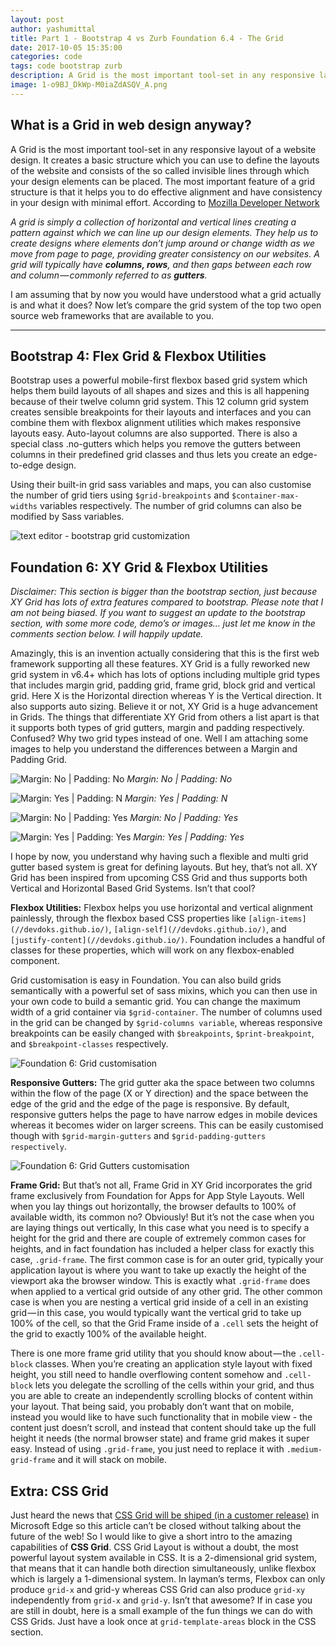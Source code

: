 ```yaml
---
layout: post
author: yashumittal
title: Part 1 - Bootstrap 4 vs Zurb Foundation 6.4 - The Grid
date: 2017-10-05 15:35:00
categories: code
tags: code bootstrap zurb
description: A Grid is the most important tool-set in any responsive layout of a website design. It creates a basic structure which you can use to define the layouts of the website and consists of the so called invisible lines through which your design elements can be placed.
image: 1-o9BJ_DkWp-M0iaZdASQV_A.png
---
```


## What is a Grid in web design anyway?

A Grid is the most important tool-set in any responsive layout of a website design. It creates a basic structure which you can use to define the layouts of the website and consists of the so called invisible lines through which your design elements can be placed. The most important feature of a grid structure is that it helps you to do effective alignment and have consistency in your design with minimal effort. According to [Mozilla Developer Network](//developer.mozilla.org/en-US/docs/Learn/CSS/CSS_layout/Grids)

*A grid is simply a collection of horizontal and vertical lines creating a pattern against which we can line up our design elements. They help us to create designs where elements don’t jump around or change width as we move from page to page, providing greater consistency on our websites. A grid will typically have **columns, rows**, and then gaps between each row and column — commonly referred to as **gutters**.*

I am assuming that by now you would have understood what a grid actually is and what it does? Now let’s compare the grid system of the top two open source web frameworks that are available to you.

***

## Bootstrap 4: Flex Grid & Flexbox Utilities

Bootstrap uses a powerful mobile-first flexbox based grid system which helps them build layouts of all shapes and sizes and this is all happening because of their twelve column grid system. This 12 column grid system creates sensible breakpoints for their layouts and interfaces and you can combine them with flexbox alignment utilities which makes responsive layouts easy. Auto-layout columns are also supported. There is also a special class .no-gutters which helps you remove the gutters between columns in their predefined grid classes and thus lets you create an edge-to-edge design.

Using their built-in grid sass variables and maps, you can also customise the number of grid tiers using `$grid-breakpoints` and `$container-max-widths` variables respectively. The number of grid columns can also be modified by Sass variables.

![text editor - bootstrap grid customization](//blog.codecarrot.net/images/1-UdaGt7GH9biKJ2hi07Cb4g.png)

## Foundation 6: XY Grid & Flexbox Utilities

*Disclaimer: This section is bigger than the bootstrap section, just because XY Grid has lots of extra features compared to bootstrap. Please note that I am not being biased. If you want to suggest an update to the bootstrap section, with some more code, demo’s or images… just let me know in the comments section below. I will happily update.*

Amazingly, this is an invention actually considering that this is the first web framework supporting all these features. XY Grid is a fully reworked new grid system in v6.4+ which has lots of options including multiple grid types that includes margin grid, padding grid, frame grid, block grid and vertical grid. Here X is the Horizontal direction whereas Y is the Vertical direction. It also supports auto sizing. Believe it or not, XY Grid is a huge advancement in Grids. The things that differentiate XY Grid from others a list apart is that it supports both types of grid gutters, margin and padding respectively. Confused? Why two grid types instead of one. Well I am attaching some images to help you understand the differences between a Margin and Padding Grid.

![Margin: No | Padding: No](//blog.codecarrot.net/images/1-P6-CHj0q4taLgKELO2_LTw.png)
*Margin: No | Padding: No*

![Margin: Yes | Padding: N](//blog.codecarrot.net/images/1-UMLCBi1UwIsVsMi0b2uF2g.png)
*Margin: Yes | Padding: N*

![Margin: No | Padding: Yes](//blog.codecarrot.net/images/1-bQ52OZGjHOiCtX4BBtsV8A.png)
*Margin: No | Padding: Yes*

![Margin: Yes | Padding: Yes](//blog.codecarrot.net/images/1-m0HAfzuUY9Ve06ih39CLbQ.png)
*Margin: Yes | Padding: Yes*

I hope by now, you understand why having such a flexible and multi grid gutter based system is great for defining layouts. But hey, that’s not all. XY Grid has been inspired from upcoming CSS Grid and thus supports both Vertical and Horizontal Based Grid Systems. Isn’t that cool?

**Flexbox Utilities:** Flexbox helps you use horizontal and vertical alignment painlessly, through the flexbox based CSS properties like `[align-items](//devdoks.github.io/)`, `[align-self](//devdoks.github.io/)`, and `[justify-content](//devdoks.github.io/)`. Foundation includes a handful of classes for these properties, which will work on any flexbox-enabled component.

Grid customisation is easy in Foundation. You can also build grids semantically with a powerful set of sass mixins, which you can then use in your own code to build a semantic grid. You can change the maximum width of a grid container via `$grid-container`. The number of columns used in the grid can be changed by `$grid-columns variable`, whereas responsive breakpoints can be easily changed with `$breakpoints`, `$print-breakpoint`, and `$breakpoint-classes` respectively.

![Foundation 6: Grid customisation](//blog.codecarrot.net/images/1-wMogsQp1VJf2Es21YwfyUg.png)

**Responsive Gutters:** The grid gutter aka the space between two columns within the flow of the page (X or Y direction) and the space between the edge of the grid and the edge of the page is responsive. By default, responsive gutters helps the page to have narrow edges in mobile devices whereas it becomes wider on larger screens. This can be easily customised though with `$grid-margin-gutters` and `$grid-padding-gutters respectively`.

![Foundation 6: Grid Gutters customisation](//blog.codecarrot.net/images/1-p8yyphOrjlwLPIIDgsFN-g.png)

**Frame Grid:** But that’s not all, Frame Grid in XY Grid incorporates the grid frame exclusively from Foundation for Apps for App Style Layouts. Well when you lay things out horizontally, the browser defaults to 100% of available width, its common no? Obviously! But it’s not the case when you are laying things out vertically, In this case what you need is to specify a height for the grid and there are couple of extremely common cases for heights, and in fact foundation has included a helper class for exactly this case, `.grid-frame`. The first common case is for an outer grid, typically your application layout is where you want to take up exactly the height of the viewport aka the browser window. This is exactly what `.grid-frame` does when applied to a vertical grid outside of any other grid. The other common case is when you are nesting a vertical grid inside of a cell in an existing grid — in this case, you would typically want the vertical grid to take up 100% of the cell, so that the Grid Frame inside of a `.cell` sets the height of the grid to exactly 100% of the available height.

There is one more frame grid utility that you should know about — the `.cell-block` classes. When you’re creating an application style layout with fixed height, you still need to handle overflowing content somehow and `.cell-block` lets you delegate the scrolling of the cells within your grid, and thus you are able to create an independently scrolling blocks of content within your layout. That being said, you probably don’t want that on mobile, instead you would like to have such functionality that in mobile view - the content just doesn’t scroll, and instead that content should take up the full height it needs (the normal browser state) and frame grid makes it super easy. Instead of using `.grid-frame`, you just need to replace it with `.medium-grid-frame` and it will stack on mobile.

## Extra: CSS Grid

Just heard the news that [CSS Grid will be shiped (in a customer release)](//twitter.com/gregwhitworth/status/903616284998254595) in Microsoft Edge so this article can’t be closed without talking about the future of the web! So I would like to give a short intro to the amazing capabilities of **CSS Grid**. CSS Grid Layout is without a doubt, the most powerful layout system available in CSS. It is a 2-dimensional grid system, that means that it can handle both direction simultaneously, unlike flexbox which is largely a 1-dimensional system. In layman’s terms, Flexbox can only produce `grid-x` and grid-y whereas CSS Grid can also produce `grid-xy` independently from `grid-x` and `grid-y`. Isn’t that awesome? If in case you are still in doubt, here is a small example of the fun things we can do with CSS Grids. Just have a look once at `grid-template-areas` block in the CSS section.
